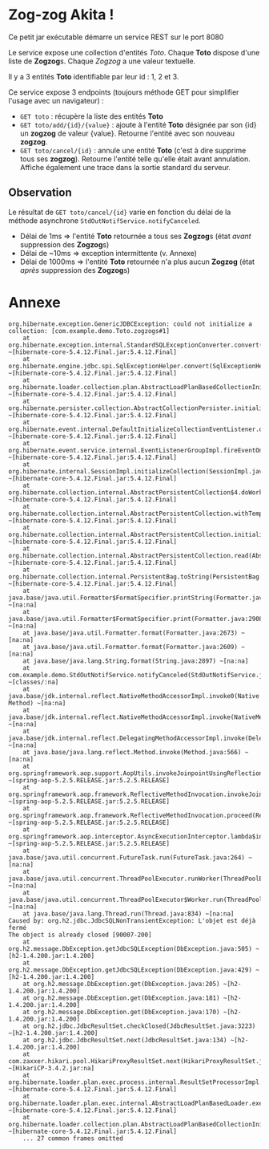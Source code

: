 # Zog-zog Akita !

Ce petit jar exécutable démarre un service REST sur le port 8080

Le service expose une collection d'entités *Toto*. Chaque **Toto** dispose d'une liste de **Zogzog**s. Chaque *Zogzog* a une valeur textuelle.

Il y a 3 entités **Toto** identifiable par leur id : 1, 2 et 3.

Ce service expose 3 endpoints (toujours méthode GET pour simplifier l'usage avec un navigateur) :
* `GET toto` : récupère la liste des entités **Toto**
* `GET toto/add/{id}/{value}` : ajoute à l'entité **Toto** désignée par son {id} un **zogzog** de valeur {value}. Retourne l'entité avec son nouveau **zogzog**.
* `GET toto/cancel/{id}` : annule une entité **Toto** (c'est à dire supprime tous ses **zogzog**). Retourne l'entité telle qu'elle était avant annulation. Affiche également une trace dans la sortie standard du serveur.

## Observation

Le résultat de `GET toto/cancel/{id}` varie en fonction du délai de la méthode asynchrone `StdOutNotifService.notifyCanceled`.

* Délai de 1ms => l'entité **Toto** retournée a tous ses **Zogzog**s (état _avant_ suppression des **Zogzog**s)
* Délai de ~10ms => exception intermittente (v. Annexe)
* Délai de 1000ms => l'entité **Toto** retournée n'a plus aucun **Zogzog** (état _après_ suppression des **Zogzog**s)

# Annexe

```
org.hibernate.exception.GenericJDBCException: could not initialize a collection: [com.example.demo.Toto.zogzogs#1]
	at org.hibernate.exception.internal.StandardSQLExceptionConverter.convert(StandardSQLExceptionConverter.java:47) ~[hibernate-core-5.4.12.Final.jar:5.4.12.Final]
	at org.hibernate.engine.jdbc.spi.SqlExceptionHelper.convert(SqlExceptionHelper.java:113) ~[hibernate-core-5.4.12.Final.jar:5.4.12.Final]
	at org.hibernate.loader.collection.plan.AbstractLoadPlanBasedCollectionInitializer.initialize(AbstractLoadPlanBasedCollectionInitializer.java:97) ~[hibernate-core-5.4.12.Final.jar:5.4.12.Final]
	at org.hibernate.persister.collection.AbstractCollectionPersister.initialize(AbstractCollectionPersister.java:710) ~[hibernate-core-5.4.12.Final.jar:5.4.12.Final]
	at org.hibernate.event.internal.DefaultInitializeCollectionEventListener.onInitializeCollection(DefaultInitializeCollectionEventListener.java:76) ~[hibernate-core-5.4.12.Final.jar:5.4.12.Final]
	at org.hibernate.event.service.internal.EventListenerGroupImpl.fireEventOnEachListener(EventListenerGroupImpl.java:102) ~[hibernate-core-5.4.12.Final.jar:5.4.12.Final]
	at org.hibernate.internal.SessionImpl.initializeCollection(SessionImpl.java:2153) ~[hibernate-core-5.4.12.Final.jar:5.4.12.Final]
	at org.hibernate.collection.internal.AbstractPersistentCollection$4.doWork(AbstractPersistentCollection.java:589) ~[hibernate-core-5.4.12.Final.jar:5.4.12.Final]
	at org.hibernate.collection.internal.AbstractPersistentCollection.withTemporarySessionIfNeeded(AbstractPersistentCollection.java:264) ~[hibernate-core-5.4.12.Final.jar:5.4.12.Final]
	at org.hibernate.collection.internal.AbstractPersistentCollection.initialize(AbstractPersistentCollection.java:585) ~[hibernate-core-5.4.12.Final.jar:5.4.12.Final]
	at org.hibernate.collection.internal.AbstractPersistentCollection.read(AbstractPersistentCollection.java:149) ~[hibernate-core-5.4.12.Final.jar:5.4.12.Final]
	at org.hibernate.collection.internal.PersistentBag.toString(PersistentBag.java:621) ~[hibernate-core-5.4.12.Final.jar:5.4.12.Final]
	at java.base/java.util.Formatter$FormatSpecifier.printString(Formatter.java:3031) ~[na:na]
	at java.base/java.util.Formatter$FormatSpecifier.print(Formatter.java:2908) ~[na:na]
	at java.base/java.util.Formatter.format(Formatter.java:2673) ~[na:na]
	at java.base/java.util.Formatter.format(Formatter.java:2609) ~[na:na]
	at java.base/java.lang.String.format(String.java:2897) ~[na:na]
	at com.example.demo.StdOutNotifService.notifyCanceled(StdOutNotifService.java:21) ~[classes/:na]
	at java.base/jdk.internal.reflect.NativeMethodAccessorImpl.invoke0(Native Method) ~[na:na]
	at java.base/jdk.internal.reflect.NativeMethodAccessorImpl.invoke(NativeMethodAccessorImpl.java:62) ~[na:na]
	at java.base/jdk.internal.reflect.DelegatingMethodAccessorImpl.invoke(DelegatingMethodAccessorImpl.java:43) ~[na:na]
	at java.base/java.lang.reflect.Method.invoke(Method.java:566) ~[na:na]
	at org.springframework.aop.support.AopUtils.invokeJoinpointUsingReflection(AopUtils.java:344) ~[spring-aop-5.2.5.RELEASE.jar:5.2.5.RELEASE]
	at org.springframework.aop.framework.ReflectiveMethodInvocation.invokeJoinpoint(ReflectiveMethodInvocation.java:198) ~[spring-aop-5.2.5.RELEASE.jar:5.2.5.RELEASE]
	at org.springframework.aop.framework.ReflectiveMethodInvocation.proceed(ReflectiveMethodInvocation.java:163) ~[spring-aop-5.2.5.RELEASE.jar:5.2.5.RELEASE]
	at org.springframework.aop.interceptor.AsyncExecutionInterceptor.lambda$invoke$0(AsyncExecutionInterceptor.java:115) ~[spring-aop-5.2.5.RELEASE.jar:5.2.5.RELEASE]
	at java.base/java.util.concurrent.FutureTask.run(FutureTask.java:264) ~[na:na]
	at java.base/java.util.concurrent.ThreadPoolExecutor.runWorker(ThreadPoolExecutor.java:1128) ~[na:na]
	at java.base/java.util.concurrent.ThreadPoolExecutor$Worker.run(ThreadPoolExecutor.java:628) ~[na:na]
	at java.base/java.lang.Thread.run(Thread.java:834) ~[na:na]
Caused by: org.h2.jdbc.JdbcSQLNonTransientException: L'objet est déjà fermé
The object is already closed [90007-200]
	at org.h2.message.DbException.getJdbcSQLException(DbException.java:505) ~[h2-1.4.200.jar:1.4.200]
	at org.h2.message.DbException.getJdbcSQLException(DbException.java:429) ~[h2-1.4.200.jar:1.4.200]
	at org.h2.message.DbException.get(DbException.java:205) ~[h2-1.4.200.jar:1.4.200]
	at org.h2.message.DbException.get(DbException.java:181) ~[h2-1.4.200.jar:1.4.200]
	at org.h2.message.DbException.get(DbException.java:170) ~[h2-1.4.200.jar:1.4.200]
	at org.h2.jdbc.JdbcResultSet.checkClosed(JdbcResultSet.java:3223) ~[h2-1.4.200.jar:1.4.200]
	at org.h2.jdbc.JdbcResultSet.next(JdbcResultSet.java:134) ~[h2-1.4.200.jar:1.4.200]
	at com.zaxxer.hikari.pool.HikariProxyResultSet.next(HikariProxyResultSet.java) ~[HikariCP-3.4.2.jar:na]
	at org.hibernate.loader.plan.exec.process.internal.ResultSetProcessorImpl.extractResults(ResultSetProcessorImpl.java:119) ~[hibernate-core-5.4.12.Final.jar:5.4.12.Final]
	at org.hibernate.loader.plan.exec.internal.AbstractLoadPlanBasedLoader.executeLoad(AbstractLoadPlanBasedLoader.java:105) ~[hibernate-core-5.4.12.Final.jar:5.4.12.Final]
	at org.hibernate.loader.collection.plan.AbstractLoadPlanBasedCollectionInitializer.initialize(AbstractLoadPlanBasedCollectionInitializer.java:87) ~[hibernate-core-5.4.12.Final.jar:5.4.12.Final]
	... 27 common frames omitted
```
